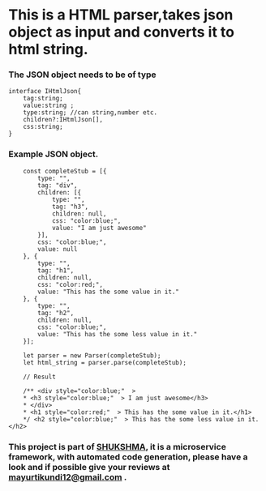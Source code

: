 # This is a HTML parser,takes json object as input and converts it to html string.

### The JSON object needs to be of type

```
interface IHtmlJson{
    tag:string;
    value:string ;
    type:string; //can string,number etc.
    children?:IHtmlJson[],
    css:string;
}
```

### Example JSON object.
``` // eg. JSON
    const completeStub = [{
        type: "",
        tag: "div",
        children: [{
            type: "",
            tag: "h3",
            children: null,
            css: "color:blue;",
            value: "I am just awesome"
        }],
        css: "color:blue;",
        value: null
    }, {
        type: "",
        tag: "h1",
        children: null,
        css: "color:red;",
        value: "This has the some value in it."
    }, {
        type: "",
        tag: "h2",
        children: null,
        css: "color:blue;",
        value: "This has the some less value in it."
    }];

    let parser = new Parser(completeStub); 
    let html_string = parser.parse(completeStub);

    // Result 

    /** <div style="color:blue;"  >  
    * <h3 style="color:blue;"  > I am just awesome</h3> 
    * </div> 
    * <h1 style="color:red;"  > This has the some value in it.</h1> 
    */ <h2 style="color:blue;"  > This has the some less value in it.</h2> 
```

### This project is part of [SHUKSHMA](https://github.com/mayurtikundi12/shukshma), it is a microservice framework, with automated code generation, please have a look and if possible give your reviews at mayurtikundi12@gmail.com .
